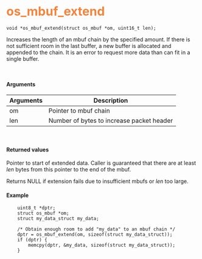 ## <font color="#F2853F" style="font-size:24pt"> os_mbuf_extend</font>

```no-highlight
void *os_mbuf_extend(struct os_mbuf *om, uint16_t len);
```

Increases the length of an mbuf chain by the specified amount.  If there is not sufficient room in the last buffer, a new buffer is allocated and appended to the chain.  It is an error to request more data than can fit in a single buffer.

<br>

#### Arguments

| Arguments | Description |
|-----------|-------------|
| om | Pointer to mbuf chain |
| len | Number of bytes to increase packet header |

<br>

#### Returned values

Pointer to start of extended data. Caller is guaranteed that there are at least *len* bytes from this pointer to the end of the mbuf.

Returns NULL if extension fails due to insufficient mbufs or *len* too large.
<br>



#### Example

```no-highlight
    uint8_t *dptr;
	struct os_mbuf *om;
    struct my_data_struct my_data;	
	
    /* Obtain enough room to add "my_data" to an mbuf chain */
    dptr = os_mbuf_extend(om, sizeof(struct my_data_struct));
    if (dptr) {
        memcpy(dptr, &my_data, sizeof(struct my_data_struct));
    }
```


